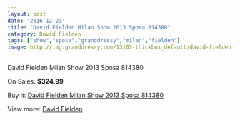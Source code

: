 ```yaml
---
layout: post
date: '2016-12-23'
title: "David Fielden Milan Show 2013 Sposa 814380"
category: David Fielden
tags: ["show","sposa","granddressy","milan","fielden"]
image: http://img.granddressy.com/13103-thickbox_default/david-fielden-milan-show-2013-sposa-814380.jpg
---
```

David Fielden Milan Show 2013 Sposa 814380

On Sales: **$324.99**
<a href="https://www.granddressy.com/en/david-fielden/12171-david-fielden-milan-show-2013-sposa-814380.html"><amp-img layout="responsive" width="600" height="600" src="//img.granddressy.com/13103-thickbox_default/david-fielden-milan-show-2013-sposa-814380.jpg" alt="David Fielden Milan Show 2013 Sposa 814380 0" /></a>

Buy it: [David Fielden Milan Show 2013 Sposa 814380](https://www.granddressy.com/en/david-fielden/12171-david-fielden-milan-show-2013-sposa-814380.html "David Fielden Milan Show 2013 Sposa 814380")

View more: [David Fielden](https://www.granddressy.com/en/41-david-fielden "David Fielden")